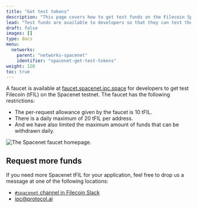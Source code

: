 ```yaml
---
title: "Get test tokens"
description: "This page covers how to get test funds on the Filecoin Spacenet test network."
lead: "Test funds are available to developers so that they can test their smart contracts and applications within the confines of a test network. The process for getting test funds differs across test networks. This page covers how to get test funds on the Spacenet testnet."
draft: false
images: []
type: docs
menu:
  networks:
    parent: "networks-spacenet"
    identifier: "spacenet-get-test-tokens"
weight: 120
toc: true
---
```


A faucet is available at [faucet.spacenet.ipc.space](https://faucet.spacenet.ipc.space) for developers to get test Filecoin (tFIL) on the Spacenet testnet. The faucet has the following restrictions:

- The per-request allowance given by the faucet is 10 tFIL.
- There is a daily maximum of 20 tFIL per address.
- And we have also limited the maximum amount of funds that can be withdrawn daily.

![The Spacenet faucet homepage.](faucet.png)

## Request more funds

If you need more Spacenet tFIL for your application, feel free to drop us a message at one of the following locations:

- [`#spacenet` channel in Filecoin Slack](https://filecoinproject.slack.com/archives/C043ZAHPFKL)
- [ipc@protocol.ai](mailto:ipc@protocol.ai)
<!--REVIEWED!-->